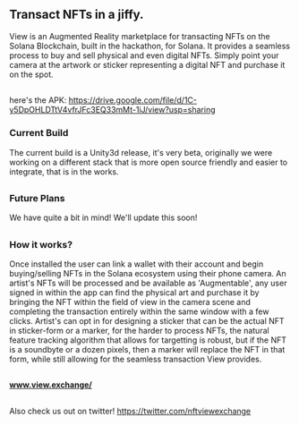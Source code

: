 ## Transact NFTs in a jiffy.

View is an Augmented Reality marketplace for transacting NFTs on the Solana Blockchain, built in the hackathon, for Solana. It provides a seamless process to buy and sell physical and even digital NFTs. Simply point your camera at the artwork or sticker representing a digital NFT and purchase it on the spot.

##

here's the APK: https://drive.google.com/file/d/1C-y5DpOHLDTtV4vfrJFc3EQ33mMt-1iJ/view?usp=sharing


### Current Build

The current build is a Unity3d release, it's very beta, originally we were working on a different stack that is more open source friendly and easier to integrate, that is in the works.
##

### Future Plans

We have quite a bit in mind! We'll update this soon!
##

### How it works? 

Once installed the user can link a wallet with their account and begin buying/selling NFTs in the Solana ecosystem using their phone camera. An artist's NFTs will be processed and be available as 'Augmentable', any user signed in within the app can find the physical art and purchase it by bringing the NFT within the field of view in the camera scene and completing the transaction entirely within the same window with a few clicks. Artist's can opt in for designing a sticker that can be the actual NFT in sticker-form or a marker, for the harder to process NFTs, the natural feature tracking algorithm that allows for targetting is robust, but if the NFT is a soundbyte or a dozen pixels, then a marker will replace the NFT in that form, while still allowing for the seamless transaction View provides. 

##

#### www.view.exchange/

##

Also check us out on twitter!
https://twitter.com/nftviewexchange

